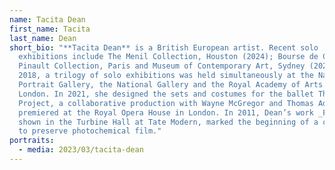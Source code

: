 ```yaml
---
name: Tacita Dean
first_name: Tacita
last_name: Dean
short_bio: "**Tacita Dean** is a British European artist. Recent solo
  exhibitions include The Menil Collection, Houston (2024); Bourse de Commerce,
  Pinault Collection, Paris and Museum of Contemporary Art, Sydney (2023). In
  2018, a trilogy of solo exhibitions was held simultaneously at the National
  Portrait Gallery, the National Gallery and the Royal Academy of Arts in
  London. In 2021, she designed the sets and costumes for the ballet The Dante
  Project, a collaborative production with Wayne McGregor and Thomas Adès, which
  premiered at the Royal Opera House in London. In 2011, Dean’s work _FILM_,
  shown in the Turbine Hall at Tate Modern, marked the beginning of a campaign
  to preserve photochemical film."
portraits:
  - media: 2023/03/tacita-dean
---
```

